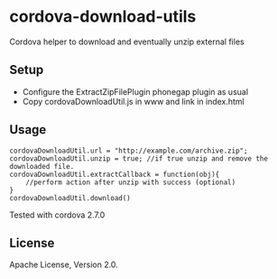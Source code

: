 cordova-download-utils
======================

Cordova helper to download and eventually unzip external files


Setup
-----

- Configure the ExtractZipFilePlugin phonegap plugin as usual
- Copy cordovaDownloadUtil.js in www and link in index.html

Usage
-----
    cordovaDownloadUtil.url = "http://example.com/archive.zip";
    cordovaDownloadUtil.unzip = true; //if true unzip and remove the downloaded file.
    cordovaDownloadUtil.extractCallback = function(obj){
        //perform action after unzip with success (optional)
    }
    cordovaDownloadUtil.download()

Tested with cordova 2.7.0

License
-------
Apache License, Version 2.0.
